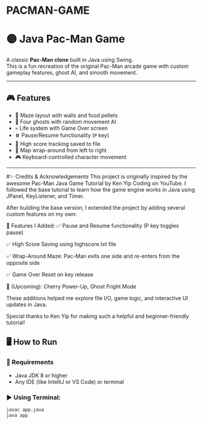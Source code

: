 # PACMAN-GAME
# 🟡 Java Pac-Man Game

A classic **Pac-Man clone** built in Java using Swing.  
This is a fun recreation of the original Pac-Man arcade game with custom gameplay features, ghost AI, and smooth movement.

---

## 🎮 Features

- 🧱 Maze layout with walls and food pellets
- 👻 Four ghosts with random movement AI
- 💀 Life system with Game Over screen
- ⏸️ Pause/Resume functionality (`P` key)
- 💾 High score tracking saved to file
- 🌌 Map wrap-around from left to right
- 🎮 Keyboard-controlled character movement

---
#✨ Credits & Acknowledgements
This project is originally inspired by the awesome Pac-Man Java Game Tutorial by Ken Yip Coding on YouTube. I followed the base tutorial to learn how the game engine works in Java using JPanel, KeyListener, and Timer.

After building the base version, I extended the project by adding several custom features on my own:

🔧 Features I Added:
✅ Pause and Resume functionality (P key toggles pause)

✅ High Score Saving using highscore.txt file

✅ Wrap-Around Maze: Pac-Man exits one side and re-enters from the opposite side

✅ Game Over Reset on key release

🚧 (Upcoming): Cherry Power-Up, Ghost Fright Mode

These additions helped me explore file I/O, game logic, and interactive UI updates in Java.

Special thanks to Ken Yip for making such a helpful and beginner-friendly tutorial!


## 🖥️ How to Run

### 🔧 Requirements
- Java JDK 8 or higher
- Any IDE (like IntelliJ or VS Code) or terminal

### ▶️ Using Terminal:
```bash
javac app.java
java app
